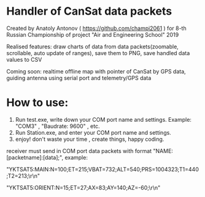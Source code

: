 # Handler of CanSat data packets
Created by Anatoly Antonov ( https://github.com/champi2061 ) for 8-th Russian Championship of project "Air and Engineering School" 2019

Realised features: draw charts of data from data packets(zoomable, scrollable, auto update of ranges), save them to PNG, save handled data values to CSV

Coming soon: realtime offline map with pointer of CanSat by GPS data, guiding antenna using serial port and telemetry/GPS data

# How to use:
1) Run test.exe, write down your COM port name and settings. Example: "COM3" , "Baudrate: 9600" , etc.
2) Run Station.exe, and enter your COM port name and settings.
3) enjoy! don't waste your time , create things, happy coding.

receiver must send in COM port data packets with format "NAME:[packetname]:[data];", example:

"YKTSAT5:MAIN:N=100;ET=215;VBAT=732;ALT=540;PRS=1004323;T1=440;T2=213;\r\n"

"YKTSAT5:ORIENT:N=15;ET=27;AX=83;AY=140;AZ=-60;\r\n"


